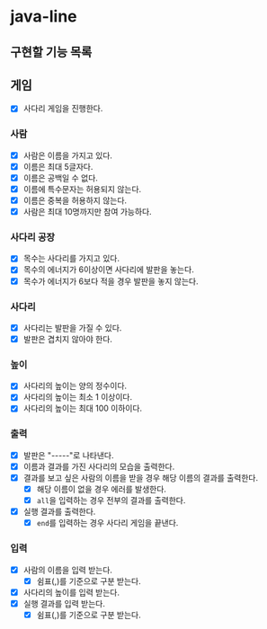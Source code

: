 # java-line

## 구현할 기능 목록

## 게임

- [x] 사다리 게임을 진행한다.

### 사람

- [x] 사람은 이름을 가지고 있다.
- [x] 이름은 최대 5글자다.
- [x] 이름은 공백일 수 없다.
- [x] 이름에 특수문자는 허용되지 않는다.
- [x] 이름은 중복을 허용하지 않는다.
- [x] 사람은 최대 10명까지만 참여 가능하다.

### 사다리 공장

- [x] 목수는 사다리를 가지고 있다.
- [x] 목수의 에너지가 6이상이면 사다리에 발판을 놓는다.
- [x] 목수가 에너지가 6보다 적을 경우 발판을 놓지 않는다.

### 사다리

- [x] 사다리는 발판을 가질 수 있다.
- [x] 발판은 겹치지 않아야 한다.

### 높이

- [x] 사다리의 높이는 양의 정수이다.
- [x] 사다리의 높이는 최소 1 이상이다.
- [x] 사다리의 높이는 최대 100 이하이다.

### 출력

- [x] 발판은 "-----"로 나타낸다.
- [x] 이름과 결과를 가진 사다리의 모습을 출력한다.
- [x] 결과를 보고 싶은 사람의 이름을 받을 경우 해당 이름의 결과를 출력한다.
    - [x] 해당 이름이 없을 경우 에러를 발생한다.
    - [x] `all`을 입력하는 경우 전부의 결과를 출력한다.
- [x] 실행 결과를 출력한다.
    - [x] `end`를 입력하는 경우 사다리 게임을 끝낸다.

### 입력

- [x] 사람의 이름을 입력 받는다.
    - [x] 쉼표(,)를 기준으로 구분 받는다.
- [x] 사다리의 높이를 입력 받는다.
- [x] 실행 결과를 입력 받는다.
    - [x] 쉼표(,)를 기준으로 구분 받는다.
